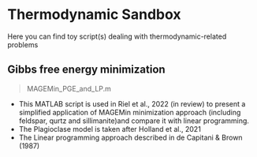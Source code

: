 # Thermodynamic Sandbox

Here you can find toy script(s) dealing with thermodynamic-related problems

## Gibbs free energy minimization

> MAGEMin_PGE_and_LP.m

- This MATLAB script is used in Riel et al., 2022 (in review) to present a simplified application of MAGEMin minimization approach (including feldspar, qurtz and sillimanite)and compare it with linear programming. 
- The Plagioclase model is taken after Holland et al., 2021
- The Linear programming approach described in de Capitani & Brown (1987)

